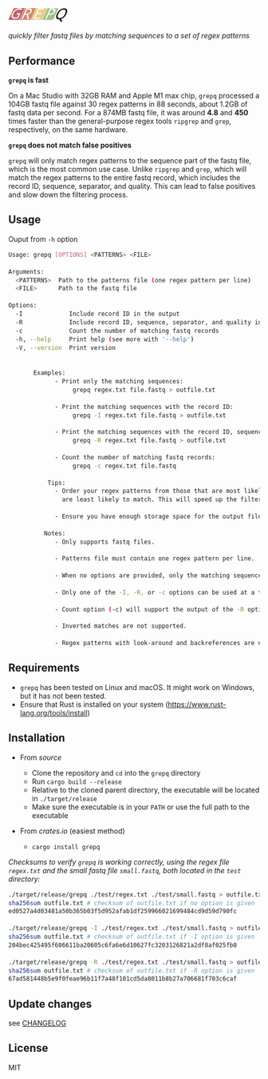 <img src="src/grepq-icon.svg" width="128" />

_quickly filter fastq files by matching sequences to a set of regex patterns_

## Performance
**`grepq` is fast**

On a Mac Studio with 32GB RAM and Apple M1 max chip, `grepq` processed a 104GB fastq file against 30 regex patterns in 88 seconds, about 1.2GB of fastq data per second. For a 874MB fastq file, it was around **4.8** and **450** times faster than the general-purpose regex tools `ripgrep` and `grep`, respectively, on the same hardware. 

**`grepq` does not match false positives**

`grepq` will only match regex patterns to the sequence part of the fastq file, which is the most common use case. Unlike `ripgrep` and `grep`, which will match the regex patterns to the entire fastq record, which includes the record ID, sequence, separator, and quality. This can lead to false positives and slow down the filtering process.

## Usage 
Ouput from `-h` option
```bash
Usage: grepq [OPTIONS] <PATTERNS> <FILE>

Arguments:
  <PATTERNS>  Path to the patterns file (one regex pattern per line)
  <FILE>      Path to the fastq file

Options:
  -I             Include record ID in the output
  -R             Include record ID, sequence, separator, and quality in the output
  -c             Count the number of matching fastq records
  -h, --help     Print help (see more with '--help')
  -V, --version  Print version


       Examples:
             - Print only the matching sequences:
                  grepq regex.txt file.fastq > outfile.txt
        
             - Print the matching sequences with the record ID:
                  grepq -I regex.txt file.fastq > outfile.txt
        
             - Print the matching sequences with the record ID, sequence, separator, and quality fields
                  grepq -R regex.txt file.fastq > outfile.txt
        
             - Count the number of matching fastq records:
                  grepq -c regex.txt file.fastq

           Tips:
             - Order your regex patterns from those that are most likely to match to those that
               are least likely to match. This will speed up the filtering process.

             - Ensure you have enough storage space for the output file.

          Notes:
             - Only supports fastq files.

             - Patterns file must contain one regex pattern per line.

             - When no options are provided, only the matching sequences are printed.

             - Only one of the -I, -R, or -c options can be used at a time.

             - Count option (-c) will support the output of the -R option since it is in fastq format.

             - Inverted matches are not supported.

             - Regex patterns with look-around and backreferences are not supported.
```


## Requirements

- `grepq` has been tested on Linux and macOS. It might work on Windows, but it has not been tested.
- Ensure that Rust is installed on your system (https://www.rust-lang.org/tools/install)

## Installation

- From *source*
    - Clone the repository and `cd` into the `grepq` directory
    - Run `cargo build --release`
    - Relative to the cloned parent directory, the executable will be located in `./target/release`
    - Make sure the executable is in your `PATH` or use the full path to the executable

- From *crates.io* (easiest method)
    - `cargo install grepq`

_Checksums to verify `grepq` is working correctly, using the regex file `regex.txt` and the small fastq file `small.fastq`, both located in the `test` directory:_

```bash
./target/release/grepq ./test/regex.txt ./test/small.fastq > outfile.txt
sha256sum outfile.txt # checksum of outfile.txt if no option is given
ed0527a4d03481a50b365b03f5d952afab1df259966021699484cd9d59d790fc

./target/release/grepq -I ./test/regex.txt ./test/small.fastq > outfile.txt
sha256sum outfile.txt # checksum of outfile.txt if -I option is given
204bec425495f606611ba20605c6fa6e6d10627fc3203126821a2df8af025fb0

./target/release/grepq -R ./test/regex.txt ./test/small.fastq > outfile.txt
sha256sum outfile.txt # checksum of outfile.txt if -R option is given
67ad581448b5e9f0feae96b11f7a48f101cd5da8011b8b27a706681f703c6caf
```

## Update changes
see [CHANGELOG](https://github.com/Rbfinch/grepq/blob/main/CHANGELOG.md)

## License
MIT

